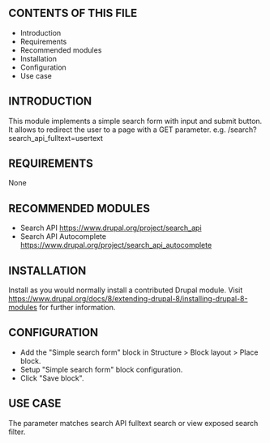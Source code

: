 CONTENTS OF THIS FILE
---------------------
 * Introduction
 * Requirements
 * Recommended modules
 * Installation
 * Configuration
 * Use case

INTRODUCTION
------------
This module implements a simple search form with input and submit button.
It allows to redirect the user to a page with a GET parameter.
e.g. /search?search_api_fulltext=usertext

REQUIREMENTS
------------
None

RECOMMENDED MODULES
-------------------
* Search API https://www.drupal.org/project/search_api
* Search API Autocomplete https://www.drupal.org/project/search_api_autocomplete

INSTALLATION
------------
Install as you would normally install a contributed Drupal module. Visit
https://www.drupal.org/docs/8/extending-drupal-8/installing-drupal-8-modules
for further information.

CONFIGURATION
-------------
* Add the "Simple search form" block in Structure > Block layout > Place block.
* Setup "Simple search form" block configuration.
* Click "Save block".

USE CASE
--------
The parameter matches search API fulltext search or view exposed search filter.
